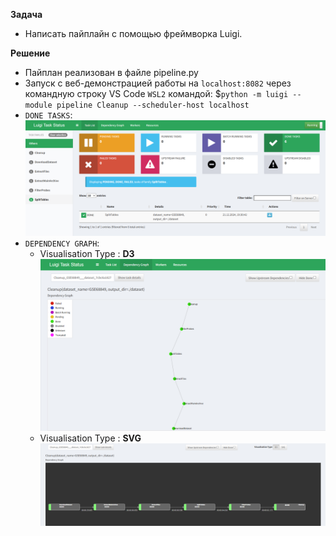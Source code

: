 **Задача**
 * Написать пайплайн с помощью фреймворка Luigi.  

      
**Решение**
 * Пайплан реализован в файле pipeline.py
 * Запуск с веб-демонстрацией работы на ```localhost:8082``` через командную строку VS Code ```WSL2``` командой: $```python -m luigi --module pipeline Cleanup --scheduler-host localhost```
 * ```DONE TASKS```: ![alt text](./images/image.png)
 * ```DEPENDENCY GRAPH```: 
    * Visualisation Type : **D3**  ![alt text](./images/image-2.png)
    * Visualisation Type : **SVG** ![alt text](./images/image-3.png)
